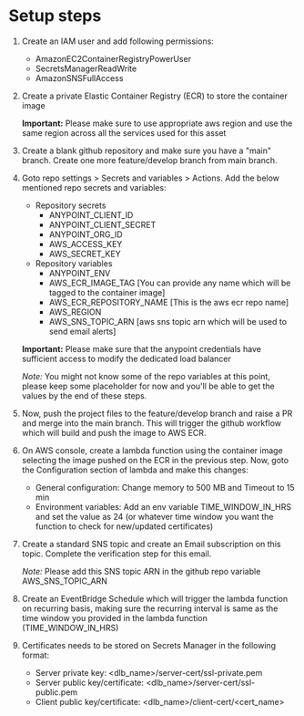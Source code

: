 # Setup steps

1. Create an IAM user and add following permissions:
    - AmazonEC2ContainerRegistryPowerUser
    - SecretsManagerReadWrite
    - AmazonSNSFullAccess

2. Create a private Elastic Container Registry (ECR) to store the container image
    
    **Important:** Please make sure to use appropriate aws region and use the same region across all the services used for this asset

3. Create a blank github repository and make sure you have a "main" branch. Create one more feature/develop branch from main branch.

4. Goto repo settings > Secrets and variables > Actions. Add the below mentioned repo secrets and variables:
    - Repository secrets
        - ANYPOINT_CLIENT_ID
        - ANYPOINT_CLIENT_SECRET
        - ANYPOINT_ORG_ID
        - AWS_ACCESS_KEY
        - AWS_SECRET_KEY
    - Repository variables
        - ANYPOINT_ENV
        - AWS_ECR_IMAGE_TAG        [You can provide any name which will be tagged to the container image]
        - AWS_ECR_REPOSITORY_NAME  [This is the aws ecr repo name]
        - AWS_REGION
        - AWS_SNS_TOPIC_ARN        [aws sns topic arn which will be used to send email alerts]

    **Important:** Please make sure that the anypoint credentials have sufficient access to modify the dedicated load balancer
    
    *Note:*  You might not know some of the repo variables at this point, please keep some placeholder for now and you'll be able to get the values by the end of these steps.

5. Now, push the project files to the feature/develop branch and raise a PR and merge into the main branch. This will trigger the github workflow which will build and push the image to AWS ECR.

6. On AWS console, create a lambda function using the container image selecting the image pushed on the ECR in the previous step. Now, goto the Configuration section of lambda and make this changes:
    - General configuration: Change memory to 500 MB and Timeout to 15 min
    - Environment variables: Add an env variable TIME_WINDOW_IN_HRS and set the value as 24 (or whatever time window you want the function to check for new/updated certificates)

7. Create a standard SNS topic and create an Email subscription on this topic. Complete the verification step for this email.
    
    *Note:* Please add this SNS topic ARN in the github repo variable AWS_SNS_TOPIC_ARN

8. Create an EventBridge Schedule which will trigger the lambda function on recurring basis, making sure the recurring interval is same as the time window you provided in the lambda function (TIME_WINDOW_IN_HRS)

9. Certificates needs to be stored on Secrets Manager in the following format:
    - Server private key: <dlb_name>/server-cert/ssl-private.pem
    - Server public key/certificate: <dlb_name>/server-cert/ssl-public.pem
    - Client public key/certificate: <dlb_name>/client-cert/<cert_name>